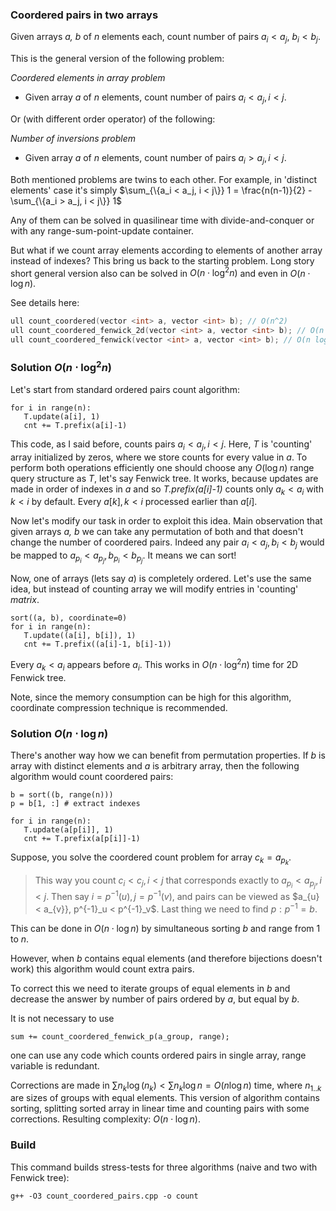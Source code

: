 ### Coordered pairs in two arrays
Given arrays _a, b_ of _n_ elements each, count number of pairs $a_i < a_j$,  $b_i < b_j$.

This is the general version of the following problem:

*Coordered elements in array problem*
- Given array _a_ of _n_ elements, count number of pairs $a_i < a_j, i < j$. 

Or (with different order operator) of the following:

*Number of inversions problem*
- Given array _a_ of _n_ elements, count number of pairs $a_i > a_j, i < j$. 

Both mentioned problems are twins to each other.
For example, in 'distinct elements' case it's simply $\sum_{\{a_i < a_j, i < j\}} 1 = \frac{n(n-1)}{2} - \sum_{\{a_i > a_j, i < j\}} 1$ 

Any of them can be solved in quasilinear time with divide-and-conquer or with any range-sum-point-update container.

But what if we count array elements according to elements of another array instead of indexes? This bring us back to the starting problem.
Long story short general version also can be solved in $O(n \cdot \log^2 n)$ and even in $O(n \cdot \log n)$. 

See details here:
```cpp
ull count_coordered(vector <int> a, vector <int> b); // O(n^2)
ull count_coordered_fenwick_2d(vector <int> a, vector <int> b); // O(n (log n)^2)
ull count_coordered_fenwick(vector <int> a, vector <int> b); // O(n log n)
```

### Solution $O(n \cdot \log^2 n)$
Let's start from standard ordered pairs count algorithm:
```
for i in range(n):
   T.update(a[i], 1)
   cnt += T.prefix(a[i]-1)
```
This code, as I said before, counts pairs $a_i < a_j, i < j$.
Here, _T_ is 'counting' array initialized by zeros, where we store counts for every value in _a_.
To perform both operations efficiently one should choose any $O(\log n)$ range query structure as _T_, let's say Fenwick tree.
It works, because updates are made in order of indexes in _a_ and so _T.prefix(a[i]-1)_ counts only $a_k < a_i$ with $k < i$ by default.
Every $a[k], k < i$ processed earlier than $a[i]$.

Now let's modify our task in order to exploit this idea. Main observation that given arrays _a, b_ we can take any permutation of both and that
doesn't change the number of coordered pairs. Indeed any pair $a_i < a_j, b_i < b_j$ would be mapped to $a_{p_i} < a_{p_j}, b_{p_i} < b_{p_j}$.
It means we can sort!

Now, one of arrays (lets say _a_) is completely ordered. Let's use the same idea, but instead of counting array we will modify entries in 'counting' _matrix_.

```
sort((a, b), coordinate=0) 
for i in range(n):
   T.update((a[i], b[i]), 1)
   cnt += T.prefix((a[i]-1, b[i]-1))
```

Every $a_k < a_i$ appears before $a_i$. 
This works in $O(n \cdot \log^2 n)$ time for 2D Fenwick tree.

Note, since the memory consumption can be high for this algorithm, coordinate compression technique is recommended.

### Solution $O(n \cdot \log n)$
There's another way how we can benefit from permutation properties.
If _b_ is array with distinct elements and _a_ is arbitrary array, then the following algorithm would count coordered pairs:
```
b = sort((b, range(n)))
p = b[1, :] # extract indexes

for i in range(n):
   T.update(a[p[i]], 1)
   cnt += T.prefix(a[p[i]]-1)
```

Suppose, you solve the coordered count problem for array $c_k = a_{p_{k}}$.

> This way you count $c_i < c_j, i < j$ that corresponds exactly to $a_{p_{i}} < a_{p_{j}}, i < j$.
Then say $i = p^{-1}(u), j = p^{-1}(v)$, and pairs can be viewed as $a_{u} < a_{v}}, p^{-1}_u < p^{-1}_v$.
Last thing we need to find $p: p^{-1} = b$. 

This can be done in $O(n \cdot \log n)$ by simultaneous sorting _b_ and range from 1 to _n_.

However, when _b_ contains equal elements (and therefore bijections doesn't work) this algorithm would count extra pairs. 

To correct this we need to iterate groups of equal elements in _b_ 
and decrease the answer by number of pairs ordered by _a_, but equal by _b_.

It is not necessary to use
```
sum += count_coordered_fenwick_p(a_group, range);
```
one can use any code which counts ordered pairs in single array, range variable is redundant.

Corrections are made in $\sum n_k \log(n_k) < \sum n_k \log n = O(n \log n)$ time, where $n_{1..k}$ are sizes of groups with equal elements.
This version of algorithm contains sorting, splitting sorted array in linear time and counting pairs with some corrections.
Resulting complexity: $O(n \cdot \log n)$.

### Build
This command builds stress-tests for three algorithms (naive and two with Fenwick tree):
```
g++ -O3 count_coordered_pairs.cpp -o count
```
